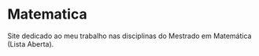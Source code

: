 # Matematica

Site dedicado ao meu trabalho nas disciplinas do Mestrado em Matemática (Lista Aberta).

